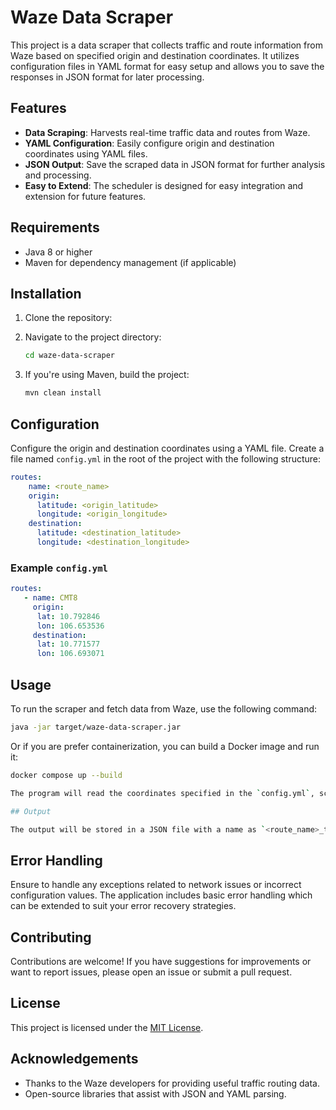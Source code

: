 # Waze Data Scraper

This project is a data scraper that collects traffic and route information from Waze based on specified origin and destination coordinates. It utilizes configuration files in YAML format for easy setup and allows you to save the responses in JSON format for later processing.

## Features

- **Data Scraping**: Harvests real-time traffic data and routes from Waze.
- **YAML Configuration**: Easily configure origin and destination coordinates using YAML files.
- **JSON Output**: Save the scraped data in JSON format for further analysis and processing.
- **Easy to Extend**: The scheduler is designed for easy integration and extension for future features.

## Requirements

- Java 8 or higher
- Maven for dependency management (if applicable)

## Installation

1. Clone the repository:

2. Navigate to the project directory:

   ```bash
   cd waze-data-scraper
   ```

3. If you're using Maven, build the project:

   ```bash
   mvn clean install
   ```

## Configuration

Configure the origin and destination coordinates using a YAML file. Create a file named `config.yml` in the root of the project with the following structure:

```yaml
routes:
    name: <route_name>
    origin: 
      latitude: <origin_latitude>
      longitude: <origin_longitude>
    destination:
      latitude: <destination_latitude>
      longitude: <destination_longitude>
```

### Example `config.yml`

```yaml
routes:
   - name: CMT8
     origin:
      lat: 10.792846
      lon: 106.653536
     destination:
      lat: 10.771577
      lon: 106.693071
```

## Usage

To run the scraper and fetch data from Waze, use the following command:

```bash
java -jar target/waze-data-scraper.jar
```
Or if you are prefer containerization, you can build a Docker image and run it:
```bash
docker compose up --build
```

```bash
The program will read the coordinates specified in the `config.yml`, scrape the data from Waze, and save the responses to a JSON file (`output.json`) in the project directory.

## Output

The output will be stored in a JSON file with a name as `<route_name>_timestamp.json`, where `<route_name>` is the name specified in your `config.yml`. The JSON file will contain the traffic and route information retrieved from Waze.
```

## Error Handling

Ensure to handle any exceptions related to network issues or incorrect configuration values. The application includes basic error handling which can be extended to suit your error recovery strategies.

## Contributing

Contributions are welcome! If you have suggestions for improvements or want to report issues, please open an issue or submit a pull request.

## License

This project is licensed under the [MIT License](LICENSE).

## Acknowledgements

- Thanks to the Waze developers for providing useful traffic routing data.
- Open-source libraries that assist with JSON and YAML parsing.
